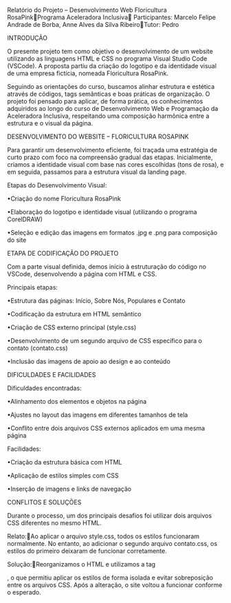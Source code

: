 Relatório do Projeto – Desenvolvimento Web Floricultura RosaPinkPrograma Aceleradora Inclusiva
Participantes: Marcelo Felipe Andrade de Borba, Anne Alves da Silva RibeiroTutor: Pedro



INTRODUÇÃO

O presente projeto tem como objetivo o desenvolvimento de um website utilizando as linguagens HTML e CSS no programa Visual Studio Code (VSCode). A proposta partiu da criação do logotipo e da identidade visual de uma empresa fictícia, nomeada Floricultura RosaPink.

Seguindo as orientações do curso, buscamos alinhar estrutura e estética através de códigos, tags semânticas e boas práticas de organização. O projeto foi pensado para aplicar, de forma prática, os conhecimentos adquiridos ao longo do curso de Desenvolvimento Web e Programação da Aceleradora Inclusiva, respeitando uma composição harmônica entre a estrutura e o visual da página.



DESENVOLVIMENTO DO WEBSITE – FLORICULTURA ROSAPINK

Para garantir um desenvolvimento eficiente, foi traçada uma estratégia de curto prazo com foco na compreensão gradual das etapas. Inicialmente, criamos a identidade visual com base nas cores escolhidas (tons de rosa), e em seguida, passamos para a estrutura visual da landing page.


Etapas do Desenvolvimento Visual:

•Criação do nome Floricultura RosaPink

•Elaboração do logotipo e identidade visual (utilizando o programa CorelDRAW)

•Seleção e edição das imagens em formatos .jpg e .png para composição do site



ETAPA DE CODIFICAÇÃO DO PROJETO

Com a parte visual definida, demos início à estruturação do código no VSCode, desenvolvendo a página com HTML e CSS.



Principais etapas:

•Estrutura das páginas: Início, Sobre Nós, Populares e Contato

•Codificação da estrutura em HTML semântico

•Criação de CSS externo principal (style.css)

•Desenvolvimento de um segundo arquivo de CSS específico para o contato (contato.css)

•Inclusão das imagens de apoio ao design e ao conteúdo



DIFICULDADES E FACILIDADES


Dificuldades encontradas:

•Alinhamento dos elementos e objetos na página

•Ajustes no layout das imagens em diferentes tamanhos de tela

•Conflito entre dois arquivos CSS externos aplicados em uma mesma página


Facilidades:

•Criação da estrutura básica com HTML

•Aplicação de estilos simples com CSS

•Inserção de imagens e links de navegação



CONFLITOS E SOLUÇÕES

Durante o processo, um dos principais desafios foi utilizar dois arquivos CSS diferentes no mesmo HTML.

Relato:Ao aplicar o arquivo style.css, todos os estilos funcionaram normalmente. No entanto, ao adicionar o segundo arquivo contato.css, os estilos do primeiro deixaram de funcionar corretamente.

Solução:Reorganizamos o HTML e utilizamos a tag <section id="contato" class="contato">, o que permitiu aplicar os estilos de forma isolada e evitar sobreposição entre os arquivos CSS. Após a alteração, o site voltou a funcionar conforme o esperado.



